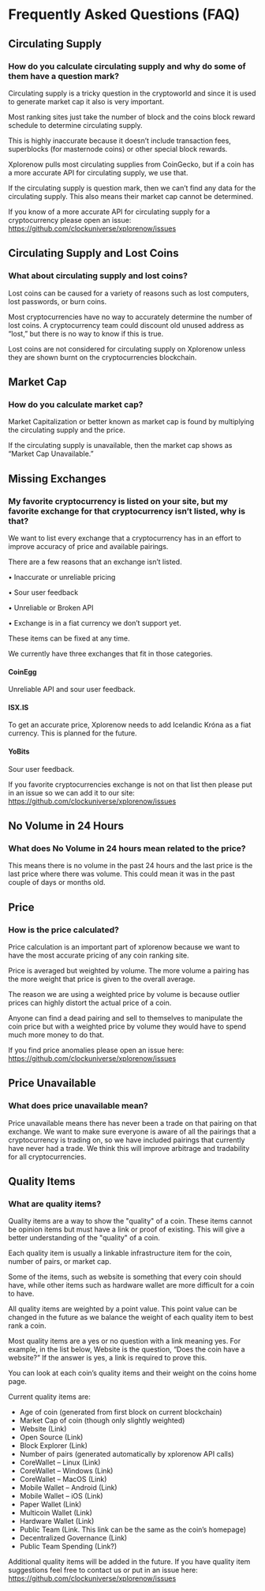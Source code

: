 # Frequently Asked Questions (FAQ)

## Circulating Supply

### How do you calculate circulating supply and why do some of them have a question mark?

Circulating supply is a tricky question in the cryptoworld and since it is used to generate market cap it also is very important.

Most ranking sites just take the number of block and the coins block reward schedule to determine circulating supply.  

This is highly inaccurate because it doesn’t include transaction fees, superblocks (for masternode coins) or other special block rewards.

Xplorenow pulls most circulating supplies from CoinGecko, but if a coin has a more accurate API for circulating supply, we use that.

If the circulating supply is question mark, then we can’t find any data for the circulating supply.  This also means their market cap cannot be determined.

If you know of a more accurate API for circulating supply for a cryptocurrency please open an issue: https://github.com/clockuniverse/xplorenow/issues

## Circulating Supply and Lost Coins

### What about circulating supply and lost coins?

Lost coins can be caused for a variety of reasons such as lost computers, lost passwords, or burn coins.

Most cryptocurrencies have no way to accurately determine the number of lost coins.  A cryptocurrency team could discount old unused address as “lost,” but there is no way to know if this is true.

Lost coins are not considered for circulating supply on Xplorenow unless they are shown burnt on the cryptocurrencies blockchain.

## Market Cap

### How do you calculate market cap?

Market Capitalization or better known as market cap is found by multiplying the circulating supply and the price.

If the circulating supply is unavailable, then the market cap shows as “Market Cap Unavailable.”

## Missing Exchanges

### My favorite cryptocurrency is listed on your site, but my favorite exchange for that cryptocurrency isn’t listed, why is that?

We want to list every exchange that a cryptocurrency has in an effort to improve accuracy of price and available pairings.

There are a few reasons that an exchange isn’t listed.

•	Inaccurate or unreliable pricing

•	Sour user feedback

•	Unreliable or Broken API

•	Exchange is in a fiat currency we don’t support yet.

These items can be fixed at any time.

We currently have three exchanges that fit in those categories.

#### CoinEgg

Unreliable API and sour user feedback.

#### ISX.IS

To get an accurate price, Xplorenow needs to add Icelandic Króna as a fiat currency.  This is planned for the future.

#### YoBits

Sour user feedback.

If you favorite cryptocurrencies exchange is not on that list then please put in an issue so we can add it to our site: https://github.com/clockuniverse/xplorenow/issues

## No Volume in 24 Hours

### What does No Volume in 24 hours mean related to the price?

This means there is no volume in the past 24 hours and the last price is the last price where there was volume.  This could mean it was in the past couple of days or months old.

## Price

### How is the price calculated?

Price calculation is an important part of xplorenow because we want to have the most accurate pricing of any coin ranking site.

Price is averaged but weighted by volume.  The more volume a pairing has the more weight that price is given to the overall average.

The reason we are using a weighted price by volume is because outlier prices can highly distort the actual price of a coin.

Anyone can find a dead pairing and sell to themselves to manipulate the coin price but with a weighted price by volume they would have to spend much more money to do that.

If you find price anomalies please open an issue here: https://github.com/clockuniverse/xplorenow/issues

## Price Unavailable

### What does price unavailable mean?

Price unavailable means there has never been a trade on that pairing on that exchange.  We want to make sure everyone is aware of all the pairings that a cryptocurrency is trading on, so we have included pairings that currently have never had a trade.  We think this will improve arbitrage and tradability for all cryptocurrencies.

## Quality Items

### What are quality items?

Quality items are a way to show the "quality" of a coin.  These items cannot be opinion items but must have a link or proof of existing.  This will give a better understanding of the "quality" of a coin.

Each quality item is usually a linkable infrastructure item for the coin, number of pairs, or market cap.

Some of the items, such as website is something that every coin should have, while other items such as hardware wallet are more difficult for a coin to have.

All quality items are weighted by a point value.  This point value can be changed in the future as we balance the weight of each quality item to best rank a coin.

Most quality items are a yes or no question with a link meaning yes.  For example, in the list below, Website is the question, “Does the coin have a website?”  If the answer is yes, a link is required to prove this.

You can look at each coin’s quality items and their weight on the coins home page.

Current quality items are:
* Age of coin (generated from first block on current blockchain)
* Market Cap of coin (though only slightly weighted)
* Website (Link)
* Open Source (Link)
* Block Explorer (Link)
* Number of pairs (generated automatically by xplorenow API calls)
* CoreWallet – Linux (Link)
* CoreWallet – Windows (Link)
* CoreWallet – MacOS (Link)
* Mobile Wallet – Android (Link)
* Mobile Wallet – iOS (Link)
* Paper Wallet (Link)
* Multicoin Wallet (Link) 
* Hardware Wallet (Link)
* Public Team (Link.  This link can be the same as the coin’s homepage)
* Decentralized Governance (Link)
* Public Team Spending (Link?)

Additional quality items will be added in the future.  If you have quality item suggestions feel free to contact us or put in an issue here: https://github.com/clockuniverse/xplorenow/issues
